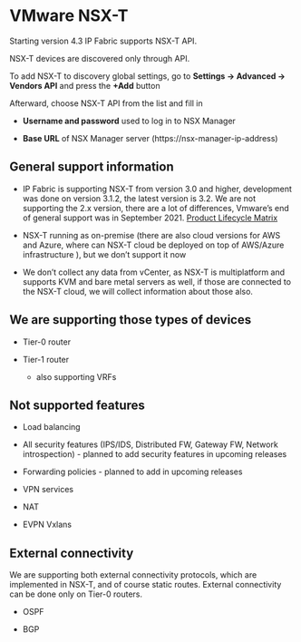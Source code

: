# VMware NSX-T

Starting version 4.3 IP Fabric supports NSX-T API.

NSX-T devices are discovered only through API.

To add NSX-T to discovery global settings, go to **Settings → Advanced → Vendors API** and press the **+Add** button

Afterward, choose NSX-T API from the list and fill in

-   **Username and password** used to log in to NSX Manager

-   **Base URL** of NSX Manager server (https://nsx-manager-ip-address)

## General support information

-   IP Fabric is supporting NSX-T from version 3.0 and higher,
    development was done on version 3.1.2, the latest version is 3.2. We
    are not supporting the 2.x version, there are a lot of differences,
    Vmware’s end of general support was in September 2021. [Product Lifecycle Matrix](https://lifecycle.vmware.com/#/)

-   NSX-T running as on-premise (there are also cloud versions for AWS
    and Azure, where can NSX-T cloud be deployed on top of AWS/Azure
    infrastructure ), but we don’t support it now

-   We don’t collect any data from vCenter, as NSX-T is multiplatform
    and supports KVM and bare metal servers as well, if those are
    connected to the NSX-T cloud, we will collect information about
    those also.

## We are supporting those types of devices

-   Tier-0 router

-   Tier-1 router

    -   also supporting VRFs

## Not supported features

-   Load balancing

-   All security features (IPS/IDS, Distributed FW, Gateway FW, Network
    introspection) - planned to add security features in upcoming
    releases

-   Forwarding policies - planned to add in upcoming releases

-   VPN services

-   NAT

-   EVPN Vxlans

## External connectivity

We are supporting both external connectivity protocols, which are
implemented in NSX-T, and of course static routes. External connectivity
can be done only on Tier-0 routers.

-   OSPF

-   BGP

